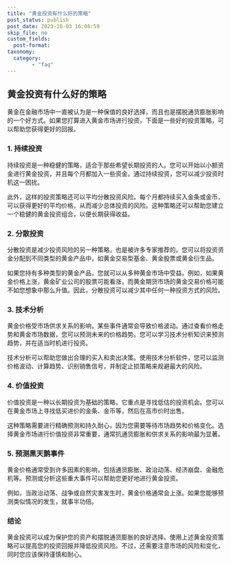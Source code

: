 ```yaml
---
title: "黄金投资有什么好的策略"
post_status: publish
post_date: 2023-10-03 16:08:59
skip_file: no
custom_fields: 
  post-format: 
taxonomy:
  category:
        - "faq"
---
```


## 黄金投资有什么好的策略

黄金在金融市场中一直被认为是一种保值的良好选择，而且也是摆脱通货膨胀影响的一个好方式。如果您打算进入黄金市场进行投资，下面是一些好的投资策略，可以帮助您获得更好的回报。

### 1. 持续投资

持续投资是一种稳健的策略，适合于那些希望长期投资的人。您可以开始以小额资金进行黄金投资，并且每个月都加入一些资金。通过持续投资，您可以减少投资时机这一困扰。

此外，这样的投资策略还可以平均分散投资风险。每个月都持续买入金条或金币，可以获得更好的平均价格，从而减少总体投资的风险。这种策略还可以帮助您建立一个稳健的黄金投资组合，以便长期获得收益。

### 2. 分散投资

分散投资是减少投资风险的另一种策略，也是被许多专家推荐的。您可以将投资资金分配到不同类型的黄金产品中，如黄金交易型基金、黄金股票或黄金衍生品。

如果您持有多种类型的黄金产品，您就可以从多种黄金市场中受益。例如，如果黄金价格上涨，黄金矿业公司的股票可能看涨，而黄金期货市场的黄金交易价格可能不如您想象中那么升值。因此，分散投资可以减少其中任何一种投资方式的风险。

### 3. 技术分析

黄金价格受市场供求关系的影响，某些事件通常会导致价格波动。通过查看价格走势和黄金市场数据，您可以预测未来的价格趋势。您可以学习技术分析知识来预测趋势，并在适当时机进行投资。

技术分析可以帮助您做出合理的买入和卖出决策。使用技术分析软件，您可以监测价格波动、计算趋势、识别销售信号，并制定止损策略来规避最大的风险。

### 4. 价值投资

价值投资是一种以长期投资为基础的策略，它重点是寻找低估的投资机会。您可以在黄金市场上寻找低买进价的金条、金币等，然后在高市价时出售。

这种策略需要进行精确预测和持久耐心，因为您需要等待市场趋势和价格变化。选择黄金市场进行价值投资非常重要，通常抗通货膨胀和供求关系的影响最为显著。

### 5. 预测黑天鹅事件

黄金价格通常受到许多因素的影响，包括通货膨胀、政治动荡、经济崩盘、金融危机等。预测或分析这些重大事件可以帮助您更好地进行黄金投资。

例如，当政治动荡、战争或自然灾害发生时，黄金价格通常会上涨。如果您能够预测类似情况的发生，就事半功倍。

### 结论

黄金投资可以成为保护您的资产和摆脱通货膨胀的良好选择。使用上述黄金投资策略可以提高您的投资回报并降低投资风险。不过，还需要注意市场的风险和变化，同时您应该保持谨慎和耐心。
